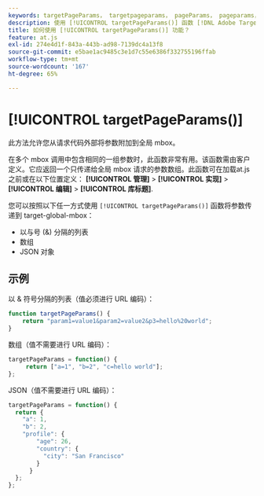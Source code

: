 ```yaml
---
keywords: targetPageParams， targetpageparams， pageParams， pageparams，页面参数，页面参数， at.js，函数，函数， targetPageParams0
description: 使用 [!UICONTROL targetPageParams()] 函数 [!DNL Adobe Target] at.js JavaScript库，用于将参数从请求代码外部附加到全局mbox。
title: 如何使用 [!UICONTROL targetPageParams()] 功能？
feature: at.js
exl-id: 274e4d1f-843a-443b-ad98-7139dc4a13f8
source-git-commit: e5bae1ac9485c3e1d7c55e6386f332755196ffab
workflow-type: tm+mt
source-wordcount: '167'
ht-degree: 65%

---
```


# [!UICONTROL targetPageParams()]

此方法允许您从请求代码外部将参数附加到全局 mbox。

在多个 mbox 调用中包含相同的一组参数时，此函数非常有用。该函数需由客户定义。它应返回一个只传递给全局 mbox 请求的参数数组。此函数可在加载at.js之前或在以下位置定义： **[!UICONTROL 管理]** > **[!UICONTROL 实现]** > **[!UICONTROL 编辑]** > **[!UICONTROL 库标题]**.

您可以按照以下任一方式使用 `[!UICONTROL targetPageParams()]` 函数将参数传递到 target-global-mbox：

* 以与号 (&amp;) 分隔的列表
* 数组
* JSON 对象

## 示例

以 &amp; 符号分隔的列表（值必须进行 URL 编码）：

```javascript {line-numbers="true"}
function targetPageParams() { 
    return "param1=value1&param2=value2&p3=hello%20world"; 
}
```

数组（值不需要进行 URL 编码）：

```javascript {line-numbers="true"}
targetPageParams = function() { 
     return ["a=1", "b=2", "c=hello world"]; 
};
```

JSON（值不需要进行 URL 编码）：

```javascript {line-numbers="true"}
targetPageParams = function() { 
  return { 
    "a": 1, 
    "b": 2, 
    "profile": { 
        "age": 26, 
        "country": { 
          "city": "San Francisco" 
        } 
      } 
  }; 
};
```
